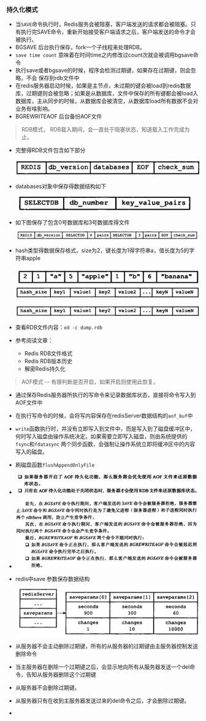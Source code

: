 ### 持久化模式

- 当```SAVE```命令执行时，Redis服务会被阻塞，客户端发送的请求都会被阻塞。只有执行完SAVE命令，重新开始接受客户端请求之后，客户端发送的命令才会被执行。
-  BGSAVE 后台执行保存，fork一个子线程来处理RDB。
  - ```save time count``` 意味着在时间time之内修改过count次就会被调用bgsave命令
  - 执行save或者bgsave的时候，程序会检测过期键，如果存在过期键，则会忽略，不会 保存到rdb文件中
  - 在redis服务器启动时候，如果是主节点，未过期的键会被load到redis数据库，过期键则会被忽略；如果是从数据库，文件中保存的所有键都会被load入数据库，主从同步的时候，从数据库会被清空，从数据库load所有数据不会对业务有啥影响。
- BGREWRITEAOF  后台备份AOF文件

> RDB模式， RDB载入期间，会一直处于阻塞状态，知道载入工作完成为止。

- 完整得RDB文件包含如下部分

  <img src="assets/image-20200516133927543.png" alt="image-20200516133927543" style="zoom:50%;" />

- databases对象中保存得数据结构如下

  <img src="assets/image-20200516134626747.png" alt="image-20200516134626747" style="zoom:50%;" />

- 如下图保存了包含0号数据库和3号数据库得文件

  <img src="assets/image-20200516134930823.png" alt="image-20200516134930823" style="zoom:50%;" />

- hash类型得数据保存格式，size为2，键长度为1得字符串a，值长度为5的字符串apple

  <img src="assets/image-20200516141432445.png" alt="image-20200516141432445" style="zoom:50%;" />![image-20200516141541042](assets/image-20200516141541042.png)

  <img src="assets/image-20200516141602885.png" alt="image-20200516141602885" style="zoom:50%;" />

- 查看RDB文件内容：```od -c dump.rdb```
- 参考阅读文章：
  - Redis RDB文件格式
  - Redis RDB版本历史
  - 解密Redis持久化

> AOF模式  -- 有限判断是否开启，如果开启则使用此恢复。

- 通过保存Redis服务器所执行的写命令来记录数据库状态，直接将命令写入到AOF文件中

- 在执行写命令的时候，会将写内容保存在redisServer数据结构的```aof_buf```中

- ```write```函数执行时，并没有立即写入到文件中，而是写入到了磁盘缓冲区中，何时写入磁盘由操作系统决定。如果需要立即写入磁盘，则由系统提供的```fsync```和```fdatasync``` 两个同步函数，会强制让操作系统立即将缓冲区中的内容写入的磁盘。

- 刷磁盘函数```flushAppendOnlyFile```

- ![image-20200624232824145](assets/image-20200624232824145.png)

- ![image-20200624233258864](assets/image-20200624233258864.png)

- redis中save 参数保存数据结构

  ![image-20200624233913288](assets/image-20200624233913288.png)

-  从服务器不会主动删除过期键，所有的从服务器的过期键由主服务器控制发送删除命令

  - 当主服务器在删除一个过期键之后，会显示地向所有从服务器发送一个del命令，告知从服务器删除这个过期键
  - 从服务器不会删除过期键。
  - 从服务器只有在收到主服务器发送过来的del命令之后，才会删除过期键。

- 
